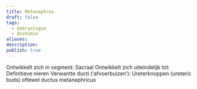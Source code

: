 ```yaml
---
title: Metanephros
draft: false
tags:
  - Embryologie
  - Anatomie
aliases: 
description: 
publish: true
---
```



Ontwikkelt zich in segment: Sacraal
Ontwikkelt zich uiteindelijk tot: Definitieve nieren
Verwantte ducti (‘afvoerbuizen’): Ureterknoppen (ureteric buds) oftewel ductus metanephricus